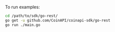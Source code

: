 To run examples:

```bash
cd /path/to/sdk/go-rest/
go get -u github.com/CoinAPI/coinapi-sdk/go-rest
go run ./main.go
```
